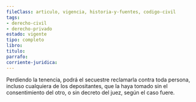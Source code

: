 ```yaml
---
fileClass: articulo, vigencia, historia-y-fuentes, codigo-civil
tags:
- derecho-civil
- derecho-privado
estado: vigente
tipo: completo
libro:
titulo:
parrafo:
corriente-juridica:
---
```

Perdiendo la tenencia, podrá el secuestre reclamarla contra toda persona, incluso cualquiera de los depositantes, que la haya tomado sin el consentimiento del otro, o sin decreto del juez, según el caso fuere.